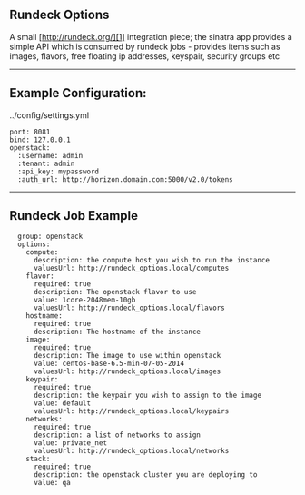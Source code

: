 
Rundeck Options
---------------

A small [http://rundeck.org/][1] integration piece; the sinatra app provides a simple API which is consumed by rundeck jobs - provides items such as images, flavors, free floating ip addresses, keyspair, security groups etc

----------

Example Configuration: 
--------------
../config/settings.yml

    port: 8081
    bind: 127.0.0.1
    openstack:
      :username: admin
      :tenant: admin
      :api_key: mypassword
      :auth_url: http://horizon.domain.com:5000/v2.0/tokens 


----------


Rundeck Job Example
-------------------
  
      group: openstack
      options:
        compute:
          description: the compute host you wish to run the instance
          valuesUrl: http://rundeck_options.local/computes
        flavor:
          required: true
          description: The openstack flavor to use
          value: 1core-2048mem-10gb
          valuesUrl: http://rundeck_options.local/flavors
        hostname:
          required: true
          description: The hostname of the instance
        image:
          required: true
          description: The image to use within openstack
          value: centos-base-6.5-min-07-05-2014
          valuesUrl: http://rundeck_options.local/images
        keypair:
          required: true
          description: the keypair you wish to assign to the image
          value: default
          valuesUrl: http://rundeck_options.local/keypairs
        networks:
          required: true
          description: a list of networks to assign
          value: private_net
          valuesUrl: http://rundeck_options.local/networks
        stack:
          required: true
          description: the openstack cluster you are deploying to
          value: qa


  [1]: http://rundeck.org/
